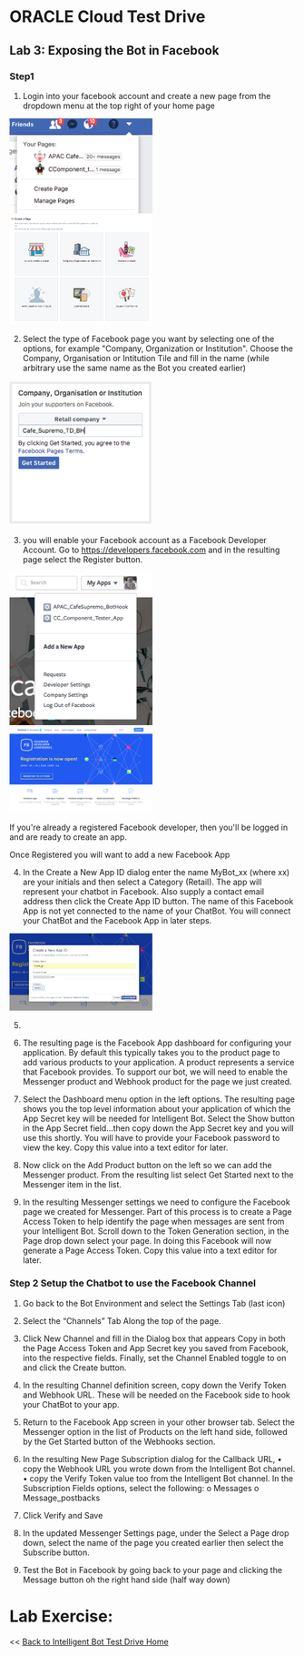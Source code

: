 # ORACLE Cloud Test Drive #

## Lab 3: Exposing the Bot in Facebook ##

### Step1 ###

1. Login into your facebook account and create a new page from the
dropdown menu at the top right of your home page

<img src="img/lab3-1a.png" width="50%"/> <img src="img/lab3-1b.png" width="50%"/>

2. Select the type of Facebook page you want by selecting one of the
options, for example "Company, Organization or Institution".
Choose the Company, Organisation or Intitution Tile and fill in the name
(while arbitrary use the same name as the Bot you created earlier)

<img src="img/lab3-2.png" width="50%"/>

3. you will enable your Facebook account as a Facebook Developer Account.
Go to https://developers.facebook.com and in the resulting page select
the Register button.

<img src="img/lab3-3a.png" width="50%"/> <img src="img/lab3-3b.png" width="50%"/>

If you're already a registered Facebook developer, then you'll be logged in
and are ready to create an app.

Once Registered you will want to add a new Facebook App

4. In the Create a New App ID dialog enter the name MyBot_xx (where xx)
are your initials and then select a Category (Retail). The app will
represent your chatbot in Facebook. Also supply a contact email address
then click the Create App ID button. The name of this Facebook App is not
yet connected to the name of your ChatBot. You will connect your ChatBot
and the Facebook App in later steps.

<img src="img/lab3-4.png" width="50%"/>

5.

6. The resulting page is the Facebook App dashboard for configuring your
application. By default this typically takes you to the product page to add
various products to your application. A product represents a service that
Facebook provides. To support our bot, we will need to enable the
Messenger product and Webhook product for the page we just created.

7. Select the Dashboard menu option in the left options. The resulting page
shows you the top level information about your application of which the
App Secret key will be needed for Intelligent Bot. Select the Show button
in the App Secret field...then copy down the App Secret key and you
will use this shortly. You will have to provide your Facebook password to
view the key. Copy this value into a text editor for later.

8. Now click on the Add Product button on the left so we can add the
Messenger product. From the resulting list select Get Started next to the
Messenger item in the list.

9. In the resulting Messenger settings we need to configure the Facebook
page we created for Messenger. Part of this process is to create a Page
Access Token to help identify the page when messages are sent from your
Intelligent Bot. Scroll down to the Token Generation section, in the Page
drop down select your page. In doing this Facebook will now generate a
Page Access Token. Copy this value into a text editor for later.

### Step 2 Setup the Chatbot to use the Facebook Channel ###
1. Go back to the Bot Environment and select the Settings Tab (last icon)

2. Select the “Channels” Tab Along the top of the page.

3. Click New Channel and fill in the Dialog box that appears
Copy in both the Page Access Token and App Secret key you saved from
Facebook, into the respective fields. Finally, set the Channel
Enabled toggle to on and click the Create button.

4. In the resulting Channel definition screen, copy down the Verify
Token and Webhook URL. These will be needed on the Facebook side to
hook your ChatBot to your app.

5. Return to the Facebook App screen in your other browser tab.
Select the Messenger option in the list of Products on the left hand side,
followed by the Get Started button of the Webhooks section.

6. In the resulting New Page Subscription dialog for the Callback URL,
• copy the Webhook URL you wrote down from the Intelligent Bot channel.
• copy the Verify Token value too from the Intelligent Bot channel. In the Subscription Fields options, select the following:
o Messages
o Message_postbacks

7. Click Verify and Save

8. In the updated Messenger Settings page, under the Select a Page drop
down, select the name of the page you created earlier then select
the Subscribe button.

9. Test the Bot in Facebook by going back to your page and clicking the
Message button oh the right hand side (half way down)

# Lab Exercise: #
<< [Back to Intelligent Bot Test Drive Home](README.md)
